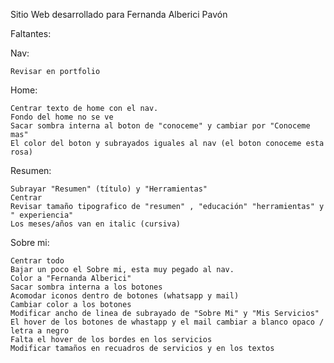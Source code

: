 Sitio Web desarrollado para Fernanda Alberici Pavón

Faltantes:

Nav:

    Revisar en portfolio 

Home:

    Centrar texto de home con el nav.
    Fondo del home no se ve
    Sacar sombra interna al boton de "conoceme" y cambiar por "Conoceme mas"
    El color del boton y subrayados iguales al nav (el boton conoceme esta rosa)

Resumen:

    Subrayar "Resumen" (título) y "Herramientas"
    Centrar
    Revisar tamaño tipografico de "resumen" , "educación" "herramientas" y " experiencia"
    Los meses/años van en italic (cursiva)

Sobre mi:

    Centrar todo
    Bajar un poco el Sobre mi, esta muy pegado al nav.
    Color a "Fernanda Alberici"
    Sacar sombra interna a los botones
    Acomodar iconos dentro de botones (whatsapp y mail)
    Cambiar color a los botones
    Modificar ancho de linea de subrayado de "Sobre Mi" y "Mis Servicios"
    El hover de los botones de whastapp y el mail cambiar a blanco opaco / letra a negro
    Falta el hover de los bordes en los servicios
    Modificar tamaños en recuadros de servicios y en los textos
